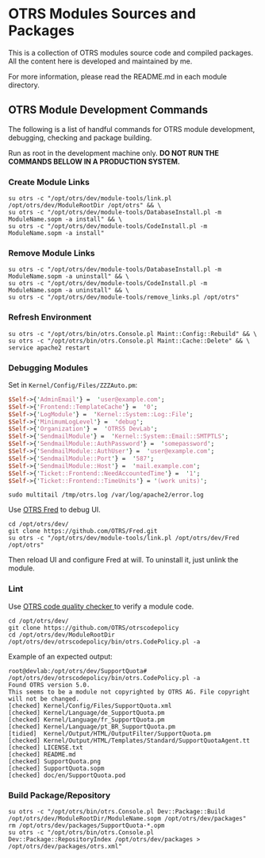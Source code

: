 # OTRS Modules Sources and Packages

This is a collection of OTRS modules source code and compiled packages. All the content here is developed and maintained by me.

For more information, please read the README.md in each module directory.

## OTRS Module Development Commands

The following is a list of handful commands for OTRS module development, debugging, checking and package building.

Run as root in the development machine only. **DO NOT RUN THE COMMANDS BELLOW IN A PRODUCTION SYSTEM.**

### Create Module Links

```
su otrs -c "/opt/otrs/dev/module-tools/link.pl /opt/otrs/dev/ModuleRootDir /opt/otrs" && \
su otrs -c "/opt/otrs/dev/module-tools/DatabaseInstall.pl -m ModuleName.sopm -a install" && \
su otrs -c "/opt/otrs/dev/module-tools/CodeInstall.pl -m ModuleName.sopm -a install"
```

### Remove Module Links

```
su otrs -c "/opt/otrs/dev/module-tools/DatabaseInstall.pl -m ModuleName.sopm -a uninstall" && \
su otrs -c "/opt/otrs/dev/module-tools/CodeInstall.pl -m ModuleName.sopm -a uninstall" && \
su otrs -c "/opt/otrs/dev/module-tools/remove_links.pl /opt/otrs"
```

### Refresh Environment

```
su otrs -c "/opt/otrs/bin/otrs.Console.pl Maint::Config::Rebuild" && \
su otrs -c "/opt/otrs/bin/otrs.Console.pl Maint::Cache::Delete" && \
service apache2 restart
```

### Debugging Modules

Set in `Kernel/Config/Files/ZZZAuto.pm`:

```perl
$Self->{'AdminEmail'} =  'user@example.com';
$Self->{'Frontend::TemplateCache'} =  '0';
$Self->{'LogModule'} =  'Kernel::System::Log::File';
$Self->{'MinimumLogLevel'} =  'debug';
$Self->{'Organization'} =  'OTRS5 DevLab';
$Self->{'SendmailModule'} =  'Kernel::System::Email::SMTPTLS';
$Self->{'SendmailModule::AuthPassword'} =  'somepassword';
$Self->{'SendmailModule::AuthUser'} =  'user@example.com';
$Self->{'SendmailModule::Port'} =  '587';
$Self->{'SendmailModule::Host'} =  'mail.example.com';
$Self->{'Ticket::Frontend::NeedAccountedTime'} =  '1';
$Self->{'Ticket::Frontend::TimeUnits'} = '(work units)';
```

```
sudo multitail /tmp/otrs.log /var/log/apache2/error.log
```

Use [OTRS Fred](https://github.com/OTRS/Fred) to debug UI.

```
cd /opt/otrs/dev/
git clone https://github.com/OTRS/Fred.git
su otrs -c "/opt/otrs/dev/module-tools/link.pl /opt/otrs/dev/Fred /opt/otrs"
```

Then reload UI and configure Fred at will. To uninstall it, just unlink the module.

### Lint

Use [OTRS code quality checker ](https://github.com/OTRS/otrscodepolicy) to verify a module code.

```
cd /opt/otrs/dev/
git clone https://github.com/OTRS/otrscodepolicy
cd /opt/otrs/dev/ModuleRootDir
/opt/otrs/dev/otrscodepolicy/bin/otrs.CodePolicy.pl -a
```

Example of an expected output:

```
root@devlab:/opt/otrs/dev/SupportQuota# /opt/otrs/dev/otrscodepolicy/bin/otrs.CodePolicy.pl -a
Found OTRS version 5.0.
This seems to be a module not copyrighted by OTRS AG. File copyright will not be changed.
[checked] Kernel/Config/Files/SupportQuota.xml
[checked] Kernel/Language/de_SupportQuota.pm
[checked] Kernel/Language/fr_SupportQuota.pm
[checked] Kernel/Language/pt_BR_SupportQuota.pm
[tidied]  Kernel/Output/HTML/OutputFilter/SupportQuota.pm
[checked] Kernel/Output/HTML/Templates/Standard/SupportQuotaAgent.tt
[checked] LICENSE.txt
[checked] README.md
[checked] SupportQuota.png
[checked] SupportQuota.sopm
[checked] doc/en/SupportQuota.pod
```

### Build Package/Repository

```
su otrs -c "/opt/otrs/bin/otrs.Console.pl Dev::Package::Build /opt/otrs/dev/ModuleRootDir/ModuleName.sopm /opt/otrs/dev/packages"
rm /opt/otrs/dev/packages/SupportQuota-*.opm
su otrs -c "/opt/otrs/bin/otrs.Console.pl Dev::Package::RepositoryIndex /opt/otrs/dev/packages > /opt/otrs/dev/packages/otrs.xml"
```
